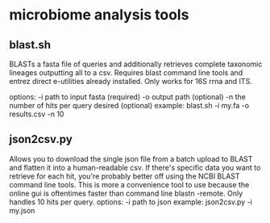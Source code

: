 # microbiome analysis tools

## blast.sh
BLASTs a fasta file of queries and additionally retrieves complete taxonomic lineages outputting all to a csv. Requires blast command line tools and entrez direct e-utilities already installed. Only works for 16S rrna and ITS.

options:
\-i path to input fasta (required)
-o output path (optional)
-n the number of hits per query desired (optional)
example: blast.sh -i my.fa -o results.csv -n 10

## json2csv.py
Allows you to download the single json file from a batch upload to BLAST and flatten it into a human-readable csv. If there's specific data you want to retrieve for each hit, you're probably better off using the NCBI BLAST command line tools. This is more a convenience tool to use because the online gui is oftentimes faster than command line blastn -remote. Only handles 10 hits per query.
options:
  -i path to json
example: json2csv.py -i my.json
